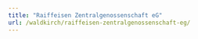 ```yaml
---
title: "Raiffeisen Zentralgenossenschaft eG"
url: /waldkirch/raiffeisen-zentralgenossenschaft-eg/
---
```

